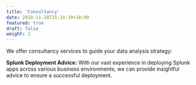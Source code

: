 ```yaml
---
title: 'Consultancy'
date: 2018-11-28T15:14:39+10:00
featured: true
draft: false
weight: 2
---
```


We offer consultancy services to guide your data analysis strategy:

**Splunk Deployment Advice:** With our vast experience in deploying Splunk apps across various business environments, we can provide insightful advice to ensure a successful deployment.
